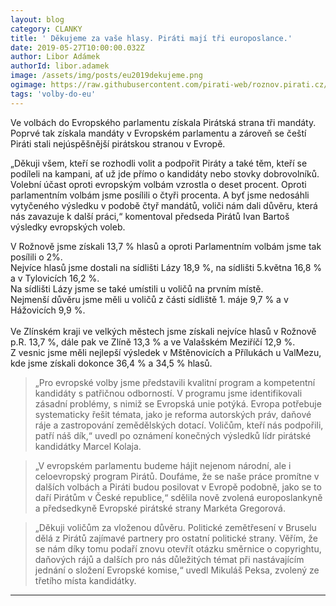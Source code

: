 ```yaml
---
layout: blog
category: CLANKY
title: ' Děkujeme za vaše hlasy. Piráti mají tři europoslance.'
date: 2019-05-27T10:00:00.032Z
author: Libor Adámek
authorId: libor.adamek
image: /assets/img/posts/eu2019dekujeme.png
ogimage: https://raw.githubusercontent.com/pirati-web/roznov.pirati.cz/master/assets/img/posts/eu2019dekujeme.png
tags: 'volby-do-eu'
---
```

Ve volbách do Evropského parlamentu získala Pirátská strana tři mandáty. Poprvé tak získala mandáty v Evropském parlamentu a zároveň se čeští Piráti stali nejúspěšnější pirátskou stranou v Evropě. 

„Děkuji všem, kteří se rozhodli volit a podpořit Piráty a také těm, kteří se podíleli na kampani, ať už jde přímo o kandidáty nebo stovky dobrovolníků. Volební účast oproti evropským volbám vzrostla o deset procent. Oproti parlamentním volbám jsme posílili o čtyři procenta. A byť jsme nedosáhli vytyčeného výsledku v podobě čtyř mandátů, voliči nám dali důvěru, která nás zavazuje k další práci,“ komentoval předseda Pirátů Ivan Bartoš výsledky evropských voleb.

V Rožnově jsme získali 13,7 % hlasů a oproti Parlamentním volbám jsme tak posílili o 2%.<br> 
Nejvíce hlasů jsme dostali na sídlišti Lázy 18,9 %, na sídlišti 5.května 16,8 % a v Tylovicích 16,2 %.<br>
Na sídlišti Lázy jsme se také umístili u voličů na prvním místě.<br>
Nejmenší důvěru jsme měli u voličů z části sídliště 1. máje 9,7 % a v Hážovicích 9,9 %. <br><br>
Ve Zlínském kraji ve velkých městech jsme získali nejvíce hlasů v Rožnově p.R. 13,7 %, dále pak ve Zlíně 13,3 % a ve Valašském Meziříčí 12,9 %.<br>
Z vesnic jsme měli nejlepší výsledek v Mštěnovicích a Přílukách u ValMezu, kde jsme získali dokonce 36,4 % a 34,5 % hlasů. 

> „Pro evropské volby jsme představili kvalitní program a kompetentní kandidáty s patřičnou odborností. V programu jsme identifikovali zásadní problémy, s nimiž se Evropská unie potýká. Evropa potřebuje systematicky řešit témata, jako je reforma autorských práv, daňové ráje a zastropování zemědělských dotací. Voličům, kteří nás podpořili, patří náš dík,“ uvedl po oznámení konečných výsledků lídr pirátské kandidátky Marcel Kolaja.

> „V evropském parlamentu budeme hájit nejenom národní, ale i celoevropský program Pirátů. Doufáme, že se naše práce promítne v dalších volbách a Piráti budou posilovat v Evropě podobně, jako se to daří Pirátům v České republice,“ sdělila nově zvolená europoslankyně a předsedkyně Evropské pirátské strany Markéta Gregorová.

> „Děkuji voličům za vloženou důvěru. Politické zemětřesení v Bruselu dělá z Pirátů zajímavé partnery pro ostatní politické strany. Věřím, že se nám díky tomu podaří znovu otevřít otázku směrnice o copyrightu, daňových rájů a dalších pro nás důležitých témat při nastávajícím jednání o složení Evropské komise,“ uvedl Mikuláš Peksa, zvolený ze třetího místa kandidátky.


- - -
